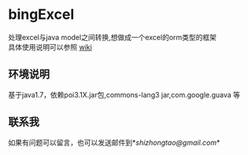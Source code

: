 # bingExcel  

处理excel与java model之间转换,想做成一个excel的orm类型的框架  
具体使用说明可以参照 [wiki](https://github.com/bingyulei007/bingExcel/wiki)
## 环境说明
基于java1.7，依赖poi3.1X.jar包,commons-lang3 jar,com.google.guava 等
## 联系我
如果有问题可以留言，也可以发送邮件到*_shizhongtao@gmail.com_*

